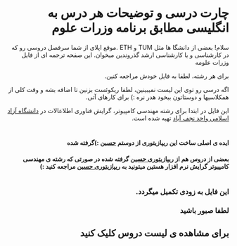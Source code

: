 <div dir="rtl">
  
# چارت درسی و توضیحات هر درس به انگلیسی مطابق برنامه وزرات علوم
سلام! بعضی از دانشگا ها مثل TUM و ETH .موقع اپلای از شما سرفصل دروسی رو که در کارشناسی و یا کارشناسی ارشد گذروندین میخوان. این صفحه ترجمه ای از فایل وزرات علومه 

برای هر رشته، لطفا به فایل خودش مراجعه کنین.

اگه درسی رو توی این لیست نمیبینین، لطفا ریکوئست بزنین تا اضافه بشه و وقت کلی از همکلاسیها و دوستاتون بیخود هدر نره :) برای کارهای آتی.

این فایل در ابتدا برای رشته مهندسی کامپیوتر، گرایش فناوری اطلاعالات در [دانشگاه آزاد اسلامی واحد نجف آباد](https://iaun.ac.ir/) تهیه شده است. 
 
#
  
#### ایده ی اصلی ساخت این ریپازیتوری از دوستم [حسین](https://github.com/HsnFirooz)  :)گرفته شده 
#### بعضی از دروس هم از [ریپازیتوری حسین](https://github.com/HsnFirooz/Course-Description) گرفته شده در صورتی که رشته ی مهندسی کامپیوتر گرایش نرم افزار هستین میتونید به [ریپازیتوری حسین](https://github.com/HsnFirooz/Course-Description) مراجعه کنید :)
  
#
  
### این فایل به زودی تکمیل میگردد.
### لطفا صبور باشید

## برای مشاهده ی لیست دروس کلیک کنید
